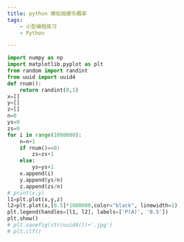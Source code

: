 ```yaml
---
title: python 模拟抛硬币概率
tags:
    - 小型编程练习
    - Python

---
```


```python
import numpy as np
import matplotlib.pyplot as plt
from random import randint
from uuid import uuid4
def rnum():
    return randint(0,1)
x=[]
y=[]
z=[]
n=0
ys=0
zs=0
for i in range(1000000):
    n=n+1
    if rnum()==0:
        zs=zs+1
    else:
        ys=ys+1
    x.append(i)
    y.append(ys/n)
    z.append(zs/n)
# print(x,y)
l1=plt.plot(x,y,z)
l2=plt.plot(x,[0.5]*1000000,color="black", linewidth=1)
plt.legend(handles=[l1, l2], labels=['P(A)', '0.5'])
plt.show()
# plt.savefig(str(uuid4())+'.jpg')
# plt.clf()

```

<script src="https://giscus.app/client.js"
    data-repo="liuzihaohao/liuzihaohao.github.io"
    data-repo-id="R_kgDOI3HDkw"
    data-category="Announcements"
    data-category-id="DIC_kwDOI3HDk84CT4T2"
    data-mapping="pathname"
    data-strict="1"
    data-reactions-enabled="1"
    data-emit-metadata="0"
    data-input-position="top"
    data-theme="preferred_color_scheme"
    data-lang="zh-CN"
    data-loading="lazy"
    crossorigin="anonymous"
    async>
</script>
